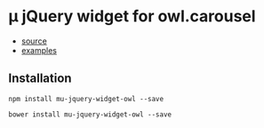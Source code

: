 # µ jQuery widget for owl.carousel

- [source](widget.js)
- [examples](examples)

## Installation

```
npm install mu-jquery-widget-owl --save
```

```
bower install mu-jquery-widget-owl --save
```
